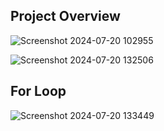 ## Project Overview
![Screenshot 2024-07-20 102955](https://github.com/user-attachments/assets/262edcb1-5a53-44a4-a186-5c3706684cd9)


![Screenshot 2024-07-20 132506](https://github.com/user-attachments/assets/93f2ff6b-b398-463b-81a3-59f81ebc76b3)


## For Loop
![Screenshot 2024-07-20 133449](https://github.com/user-attachments/assets/a7a5671c-ff12-4405-8f82-eccba59cdd40)
